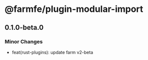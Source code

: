 # @farmfe/plugin-modular-import

## 0.1.0-beta.0

### Minor Changes

- feat(rust-plugins): update farm v2-beta
